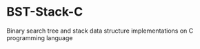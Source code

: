 # BST-Stack-C
Binary search tree and stack data structure implementations on C programming language
